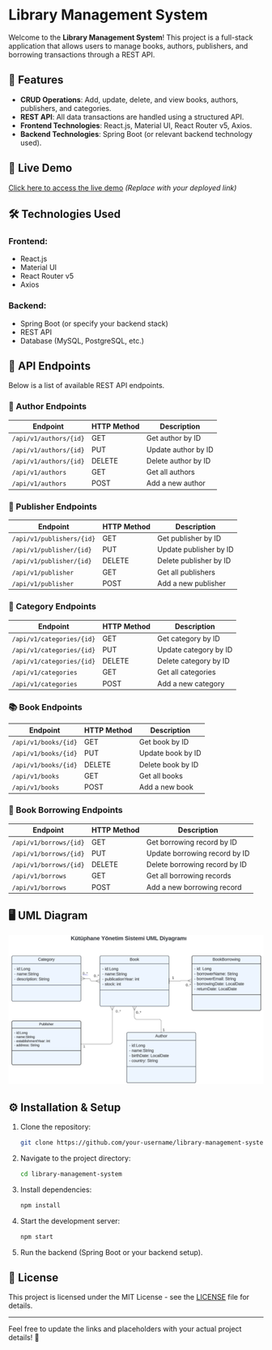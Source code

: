 # Library Management System

Welcome to the **Library Management System**! This project is a full-stack application that allows users to manage books, authors, publishers, and borrowing transactions through a REST API.

## 📌 Features

- **CRUD Operations**: Add, update, delete, and view books, authors, publishers, and categories.
- **REST API**: All data transactions are handled using a structured API.
- **Frontend Technologies**: React.js, Material UI, React Router v5, Axios.
- **Backend Technologies**: Spring Boot (or relevant backend technology used).

## 🚀 Live Demo

[Click here to access the live demo](#) *(Replace with your deployed link)*

## 🛠 Technologies Used

### Frontend:
- React.js
- Material UI
- React Router v5
- Axios

### Backend:
- Spring Boot (or specify your backend stack)
- REST API
- Database (MySQL, PostgreSQL, etc.)

## 📌 API Endpoints

Below is a list of available REST API endpoints.

### 📖 Author Endpoints

| Endpoint | HTTP Method | Description |
|----------|------------|-------------|
| `/api/v1/authors/{id}` | GET | Get author by ID |
| `/api/v1/authors/{id}` | PUT | Update author by ID |
| `/api/v1/authors/{id}` | DELETE | Delete author by ID |
| `/api/v1/authors` | GET | Get all authors |
| `/api/v1/authors` | POST | Add a new author |

### 🏢 Publisher Endpoints

| Endpoint | HTTP Method | Description |
|----------|------------|-------------|
| `/api/v1/publishers/{id}` | GET | Get publisher by ID |
| `/api/v1/publisher/{id}` | PUT | Update publisher by ID |
| `/api/v1/publisher/{id}` | DELETE | Delete publisher by ID |
| `/api/v1/publisher` | GET | Get all publishers |
| `/api/v1/publisher` | POST | Add a new publisher |

### 📂 Category Endpoints

| Endpoint | HTTP Method | Description |
|----------|------------|-------------|
| `/api/v1/categories/{id}` | GET | Get category by ID |
| `/api/v1/categories/{id}` | PUT | Update category by ID |
| `/api/v1/categories/{id}` | DELETE | Delete category by ID |
| `/api/v1/categories` | GET | Get all categories |
| `/api/v1/categories` | POST | Add a new category |

### 📚 Book Endpoints

| Endpoint | HTTP Method | Description |
|----------|------------|-------------|
| `/api/v1/books/{id}` | GET | Get book by ID |
| `/api/v1/books/{id}` | PUT | Update book by ID |
| `/api/v1/books/{id}` | DELETE | Delete book by ID |
| `/api/v1/books` | GET | Get all books |
| `/api/v1/books` | POST | Add a new book |

### 🔄 Book Borrowing Endpoints

| Endpoint | HTTP Method | Description |
|----------|------------|-------------|
| `/api/v1/borrows/{id}` | GET | Get borrowing record by ID |
| `/api/v1/borrows/{id}` | PUT | Update borrowing record by ID |
| `/api/v1/borrows/{id}` | DELETE | Delete borrowing record by ID |
| `/api/v1/borrows` | GET | Get all borrowing records |
| `/api/v1/borrows` | POST | Add a new borrowing record |

## 🖥 UML Diagram

![UML Diagram](./public/uml.png)

## ⚙️ Installation & Setup

1. Clone the repository:
   ```sh
   git clone https://github.com/your-username/library-management-system.git
   ```
2. Navigate to the project directory:
   ```sh
   cd library-management-system
   ```
3. Install dependencies:
   ```sh
   npm install
   ```
4. Start the development server:
   ```sh
   npm start
   ```
5. Run the backend (Spring Boot or your backend setup).

## 📄 License

This project is licensed under the MIT License - see the [LICENSE](LICENSE) file for details.

---

Feel free to update the links and placeholders with your actual project details! 🚀

